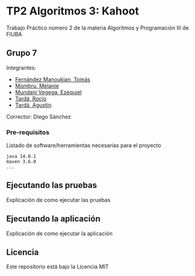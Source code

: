 # TP2 Algoritmos 3: Kahoot

Trabajo Práctico número 2 de la materia Algoritmos y Programación III de FIUBA

## Grupo 7

Integrantes:

- [Fernández Manoukian, Tomás](https://github.com/Tomymanoukian)
- [Mombru, Melanie](https://github.com/melmombru)
- [Mundani Vegega, Ezequiel](https://github.com/InspectorDave)
- [Tardá, Rocío](https://github.com/rociotarda)
- [Tardá, Agustín](https://github.com/AgustinTardaFIUBA)

Corrector: Diego Sánchez

### Pre-requisitos

Listado de software/herramientas necesarias para el proyecto

```
java 14.0.1
maven 3.6.0
...
```

## Ejecutando las pruebas

Explicación de como ejecutar las pruebas

## Ejecutando la aplicación

Explicación de como ejecutar la aplicación

## Licencia

Este repositorio está bajo la Licencia MIT

